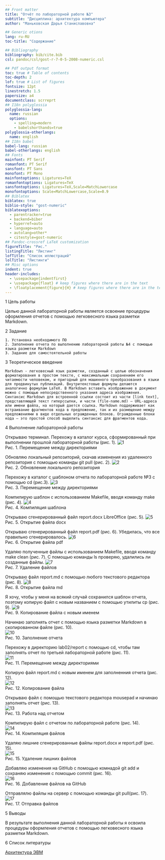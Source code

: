 ```yaml
---
## Front matter
title: "Отчёт по лабораторной работе №3"
subtitle: "Дисциплина: архитектура компьютера"
author: "Маньковская Дарья Станиславовна"

## Generic otions
lang: ru-RU
toc-title: "Содержание"

## Bibliography
bibliography: bib/cite.bib
csl: pandoc/csl/gost-r-7-0-5-2008-numeric.csl

## Pdf output format
toc: true # Table of contents
toc-depth: 2
lof: true # List of figures
fontsize: 12pt
linestretch: 1.5
papersize: a4
documentclass: scrreprt
## I18n polyglossia
polyglossia-lang:
  name: russian
  options:
	- spelling=modern
	- babelshorthands=true
polyglossia-otherlangs:
  name: english
## I18n babel
babel-lang: russian
babel-otherlangs: english
## Fonts
mainfont: PT Serif
romanfont: PT Serif
sansfont: PT Sans
monofont: PT Mono
mainfontoptions: Ligatures=TeX
romanfontoptions: Ligatures=TeX
sansfontoptions: Ligatures=TeX,Scale=MatchLowercase
monofontoptions: Scale=MatchLowercase,Scale=0.9
## Biblatex
biblatex: true
biblio-style: "gost-numeric"
biblatexoptions:
  - parentracker=true
  - backend=biber
  - hyperref=auto
  - language=auto
  - autolang=other*
  - citestyle=gost-numeric
## Pandoc-crossref LaTeX customization
figureTitle: "Рис."
listingTitle: "Листинг"
lofTitle: "Список иллюстраций"
lolTitle: "Листинги"
## Misc options
indent: true
header-includes:
  - \usepackage{indentfirst}
  - \usepackage{float} # keep figures where there are in the text
  - \floatplacement{figure}{H} # keep figures where there are in the text
---
```


1 Цель работы

Целью данной лабораторной работы является освоение процедуры оформления отчетов с помощью легковесного языка разметки Markdown.

2 Задание

    1. Установка необходимого ПО
    2. Заполнение отчета по выполнению лабораторной работы №4 с помощью языка разметки Markdown
    3. Задание для самостоятельной работы

3 Теоретическое введение

    Markdown - легковесный язык разметки, созданный с целью обозначения форматирования в простом тексте, с максимальным сохранением его читаемости человеком, и пригодный для машинного преобразования в языки для продвинутых публикаций. Внутритекстовые формулы делаются аналогично формулам LaTeX. В Markdown вставить изображение в документ можно с помощью непосредственного указания адреса изображения. Синтаксис Markdown для встроенной ссылки состоит из части [link text], представляющей текст гиперссылки, и части (file-name.md) – URL-адреса или имени файла, на который дается ссылка. Markdown поддерживает как встраивание фрагментов кода в предложение, так и их размещение между предложениями в виде отдельных огражденных блоков. Огражденные блоки кода — это простой способ выделить синтаксис для фрагментов кода.

4 Выполнение лабораторной работы

Открываю терминал. Перехожу в каталог курса, сформированный при выполнении прошлой лабораторной работы (рис. 1).
![1](image/1.png)                                                                      
Рис. 1. Перемещение между директориями  
                                   
Обновляю локальный репозиторий, скачав изменения из удаленного репозитория с помощью команды git pull (рис. 2).
![2](image/2.png)                                                     
Рис. 2. Обновление локального репозитория                         

Перехожу в каталог с шаблоном отчета по лабораторной работе №3 с помощью cd (рис.3).
![3](image/3.png)                                   
Рис. 3. Перемещение между директориями                                

Компилирую шаблон с использованием Makefile, вводя команду make (рис. 4).
![4](image/4.png)                                           
Рис. 4. Компиляция шаблона                             

Открываю сгенерированный файл report.docx LibreOffice  (рис. 5).
![5](image/5.png)                            
Рис. 5. Открытие файла docx                                     

Открываю сгенерированный файл report.pdf (рис. 6). Убедилась, что все правильно сгенерировалось.
![6](image/6.png)             
Рис. 6. Открытие файла pdf                                   

Удаляю полученные файлы с использованием Makefile, вводя команду make clean (рис. 7). С помощью команды ls проверяю, удалились ли созданные файлы.
![7](image/7.png)                 
Рис. 7. Удаление файлов                          

Открываю файл report.md с помощью любого текстового редактора (рис. 8).
![8](image/8.png)                  
Рис. 8. Открытие файла md                                   

Я хочу, чтобы у меня на всякий случай сохранился шаблон отчета, поэтому копирую файл с новым названием с помощью утилиты cp (рис. 9).
![9](image/9.png)                    
Рис. 9.  Копирование файла с новым именем                                      

Начинаю заполнять отчет с помощью языка разметки Markdown в скопированном файле (рис. 10).     
![10](image/10.png)                               
Рис. 10. Заполнение отчета                                           

Перехожу в директорию lab02/report с помощью cd, чтобы там заполнять отчет по третьей лабораторной работе (рис. 11).   
![11](image/11.png)                               
Рис. 11. Перемещение между директориями                                           

Копирую файл report.md с новым именем для заполненния отчета (рис. 12).                 
![12](image/12.png)                               
Рис. 12. Копирование файла                                           

Открываю файл с помощью текстового редактора mousepad и начинаю заполнять отчет (рис. 13).                 
![13](image/13.png)                               
Рис. 13. Работа над отчетом                                           

Компилирую файл с отчетом по лабораторной работе (рис. 14).                 
![14](image/14.png)                               
Рис. 14. Компиляция файлов                                           

Удаляю лишние сгенерированные файлы report.docx и report.pdf (рис. 15).                 
![15](image/15.png)                               
Рис. 15. Удаление лишних файлов                                           

Добавляю изменения на GitHub с помощью комнадой git add и сохраняю изменения с помощью commit (рис. 16).                 
![16](image/16.png)                               
Рис. 16. Добавление файлов на GitHub                                           

Отправлялю файлы на сервер с помощью команды git pull(рис. 17).                 
![17](image/17.png)                               
Рис. 17. Отправка файлов                                           

5 Выводы                                            

В результате выполнения данной лабораторной работы я освоила процедуры оформления отчетов с помощью легковесного языка разметки Markdown.

6 Список литературы

[Архитектура ЭВМ](https://esystem.rudn.ru/pluginfile.php/2089083/mod_resource/content/0/%D0%9B%D0%B0%D0%B1%D0%BE%D1%80%D0%B0%D1%82%D0%BE%D1%80%D0%BD%D0%B0%D1%8F%20%D1%80%D0%B0%D0%B1%D0%BE%D1%82%D0%B0%20%E2%84%963.%20%D0%AF%D0%B7%D1%8B%D0%BA%20%D1%80%D0%B0%D0%B7%D0%BC%D0%B5%D1%82%D0%BA%D0%B8%20.pdf)
